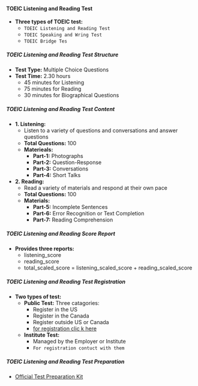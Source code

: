 #### **TOEIC Listening and Reading Test**
* **Three types of TOEIC test:**
    * `TOEIC Listening and Reading Test`
    * `TOEIC Speaking and Wring Test`
    * `TOEIC Bridge Tes`

##### **TOEIC Listening and Reading Test Structure**
* **Test Type:** Multiple Choice Questions
* **Test Time:** 2.30 hours
    * 45 minutes for Listening
    * 75 minutes for Reading
    * 30 minutes for Biographical Questions
##### **TOEIC Listening and Reading Test Content**
* **1. Listening:**
    * Listen to a variety of questions and conversations and answer questions
    * **Total Questions:** 100
    * **Materieals:**
        * **Part-1:** Photographs
        * **Part-2:** Question-Response
        * **Part-3:** Conversations
        * **Part-4:** Short Talks
* **2. Reading:**
    * Read a variety of materials and respond at their own pace
    * **Total Questions:** 100
    * **Materials:**
        * **Part-5:** Incomplete Sentences
        * **Part-6:** Error Recognition or Text Completion
        * **Part-7:** Reading Comprehension
##### **TOEIC Listening and Reading Score Report**
* **Provides three reports:**
    * listening_score
    * reading_score
    * total_scaled_score = listening_scaled_score + reading_scaled_score
##### **TOEIC Listening and Reading Test Registration**
* **Two types of test:**
    * **Public Test:** Three catagories:
        * Register in the US
        * Register in the Canada
        * Register outside US or Canada
        * [for registration clic k here](https://www.ets.org/toeic.html)
    * **Institute Test:**
        * Managed by the Employer or Institute
        * `For registration contuct with them`
##### **TOEIC Listening and Reading Test Preparation**
* [Official Test Preparation Kit](https://www.ets.org/toeic/test-takers/prepare.html)